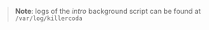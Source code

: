 > <strong>Note</strong>: logs of the *intro* background script can be found at `/var/log/killercoda`

<br>
